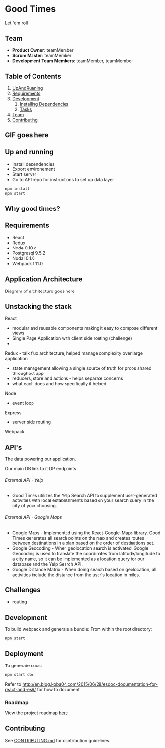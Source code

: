 # Good Times

Let 'em roll

## Team

  - __Product Owner__: teamMember
  - __Scrum Master__: teamMember
  - __Development Team Members__: teamMember, teamMember

## Table of Contents

1. [UpAndRunning](#UpAndRunning)
1. [Requirements](#requirements)
1. [Development](#development)
    1. [Installing Dependencies](#installing-dependencies)
    1. [Tasks](#tasks)
1. [Team](#team)
1. [Contributing](#contributing)

## GIF goes here

## Up and running
- Install dependencies
- Export environement
- Start server
- Go to API repo for instructions to set up data layer

```sh
npm install
npm start
```

## Why good times?

## Requirements

- React
- Redux
- Node 0.10.x
- Postgresql 9.5.2
- Nodal 0.1.0
- Webpack 1.11.0


## Application Architecture

Diagram of architecture goes here

## Unstacking the stack

React
- modular and reusable components making it easy to compose different views
- Single Page Application with client side routing (challenge)
-
Redux - talk flux architecture, helped manage complexity over large application
- state management allowing a single source of truth for props shared throughout app
- reducers, store and actions - helps separate concerns
- what each does and how specifically it helped

Node
- event loop

Express
- server side routing

Webpack


## API's
The data powering our application.

Our main DB link to it
DP endpoints

###### External API - Yelp
- Good Times utilizes the Yelp Search API to supplement user-generated activities with local establishments based on your search query in the city of your choosing.

###### External API - Google Maps
- Google Maps - Implemented using the React-Google-Maps library. Good Times generates all search points on the map and creates routes between destinations in a plan based on the order of destinations set.
- Google Geocoding - When geolocation search is activated, Google Geocoding is used to translate the coordinates from latitude/longitude to a city name, so it can be implemented as a location query for our database and the Yelp Search API.
- Google Distance Matrix - When doing search based on geolocation, all activities include the distance from the user's location in miles.


## Challenges
- routing

## Development

To build webpack and generate a bundle:
From within the root directory:
```sh
npm start
```

## Deployment
To generate docs:
```sh
npm start doc
```
Refer to http://en.blog.koba04.com/2015/06/28/esdoc-documentation-for-react-and-es6/ for how to
document


### Roadmap

View the project roadmap [here](LINK_TO_PROJECT_ISSUES)


## Contributing

See [CONTRIBUTING.md](CONTRIBUTING.md) for contribution guidelines.
